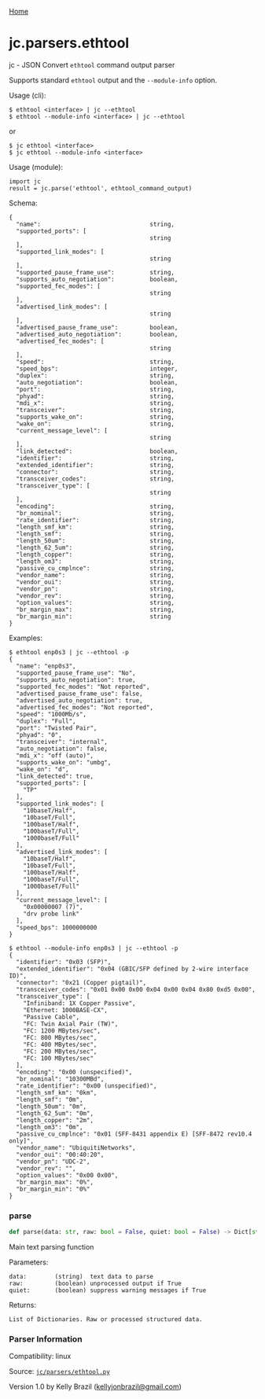 [Home](https://kellyjonbrazil.github.io/jc/)
<a id="jc.parsers.ethtool"></a>

# jc.parsers.ethtool

jc - JSON Convert `ethtool` command output parser

Supports standard `ethtool` output and the `--module-info` option.

Usage (cli):

    $ ethtool <interface> | jc --ethtool
    $ ethtool --module-info <interface> | jc --ethtool

or

    $ jc ethtool <interface>
    $ jc ethtool --module-info <interface>

Usage (module):

    import jc
    result = jc.parse('ethtool', ethtool_command_output)

Schema:

    {
      "name":                               string,
      "supported_ports": [
                                            string
      ],
      "supported_link_modes": [
                                            string
      ],
      "supported_pause_frame_use":          string,
      "supports_auto_negotiation":          boolean,
      "supported_fec_modes": [
                                            string
      ],
      "advertised_link_modes": [
                                            string
      ],
      "advertised_pause_frame_use":         boolean,
      "advertised_auto_negotiation":        boolean,
      "advertised_fec_modes": [
                                            string
      ],
      "speed":                              string,
      "speed_bps":                          integer,
      "duplex":                             string,
      "auto_negotiation":                   boolean,
      "port":                               string,
      "phyad":                              string,
      "mdi_x":                              string,
      "transceiver":                        string,
      "supports_wake_on":                   string,
      "wake_on":                            string,
      "current_message_level": [
                                            string
      ],
      "link_detected":                      boolean,
      "identifier":                         string,
      "extended_identifier":                string,
      "connector":                          string,
      "transceiver_codes":                  string,
      "transceiver_type": [
                                            string
      ],
      "encoding":                           string,
      "br_nominal":                         string,
      "rate_identifier":                    string,
      "length_smf_km":                      string,
      "length_smf":                         string,
      "length_50um":                        string,
      "length_62_5um":                      string,
      "length_copper":                      string,
      "length_om3":                         string,
      "passive_cu_cmplnce":                 string,
      "vendor_name":                        string,
      "vendor_oui":                         string,
      "vendor_pn":                          string,
      "vendor_rev":                         string,
      "option_values":                      string,
      "br_margin_max":                      string,
      "br_margin_min":                      string
    }

Examples:

    $ ethtool enp0s3 | jc --ethtool -p
    {
      "name": "enp0s3",
      "supported_pause_frame_use": "No",
      "supports_auto_negotiation": true,
      "supported_fec_modes": "Not reported",
      "advertised_pause_frame_use": false,
      "advertised_auto_negotiation": true,
      "advertised_fec_modes": "Not reported",
      "speed": "1000Mb/s",
      "duplex": "Full",
      "port": "Twisted Pair",
      "phyad": "0",
      "transceiver": "internal",
      "auto_negotiation": false,
      "mdi_x": "off (auto)",
      "supports_wake_on": "umbg",
      "wake_on": "d",
      "link_detected": true,
      "supported_ports": [
        "TP"
      ],
      "supported_link_modes": [
        "10baseT/Half",
        "10baseT/Full",
        "100baseT/Half",
        "100baseT/Full",
        "1000baseT/Full"
      ],
      "advertised_link_modes": [
        "10baseT/Half",
        "10baseT/Full",
        "100baseT/Half",
        "100baseT/Full",
        "1000baseT/Full"
      ],
      "current_message_level": [
        "0x00000007 (7)",
        "drv probe link"
      ],
      "speed_bps": 1000000000
    }

    $ ethtool --module-info enp0s3 | jc --ethtool -p
    {
      "identifier": "0x03 (SFP)",
      "extended_identifier": "0x04 (GBIC/SFP defined by 2-wire interface ID)",
      "connector": "0x21 (Copper pigtail)",
      "transceiver_codes": "0x01 0x00 0x00 0x04 0x00 0x04 0x80 0xd5 0x00",
      "transceiver_type": [
        "Infiniband: 1X Copper Passive",
        "Ethernet: 1000BASE-CX",
        "Passive Cable",
        "FC: Twin Axial Pair (TW)",
        "FC: 1200 MBytes/sec",
        "FC: 800 MBytes/sec",
        "FC: 400 MBytes/sec",
        "FC: 200 MBytes/sec",
        "FC: 100 MBytes/sec"
      ],
      "encoding": "0x00 (unspecified)",
      "br_nominal": "10300MBd",
      "rate_identifier": "0x00 (unspecified)",
      "length_smf_km": "0km",
      "length_smf": "0m",
      "length_50um": "0m",
      "length_62_5um": "0m",
      "length_copper": "2m",
      "length_om3": "0m",
      "passive_cu_cmplnce": "0x01 (SFF-8431 appendix E) [SFF-8472 rev10.4 only]",
      "vendor_name": "UbiquitiNetworks",
      "vendor_oui": "00:40:20",
      "vendor_pn": "UDC-2",
      "vendor_rev": "",
      "option_values": "0x00 0x00",
      "br_margin_max": "0%",
      "br_margin_min": "0%"
    }

<a id="jc.parsers.ethtool.parse"></a>

### parse

```python
def parse(data: str, raw: bool = False, quiet: bool = False) -> Dict[str, Any]
```

Main text parsing function

Parameters:

    data:        (string)  text data to parse
    raw:         (boolean) unprocessed output if True
    quiet:       (boolean) suppress warning messages if True

Returns:

    List of Dictionaries. Raw or processed structured data.

### Parser Information
Compatibility:  linux

Source: [`jc/parsers/ethtool.py`](https://github.com/kellyjonbrazil/jc/blob/master/jc/parsers/ethtool.py)

Version 1.0 by Kelly Brazil (kellyjonbrazil@gmail.com)
